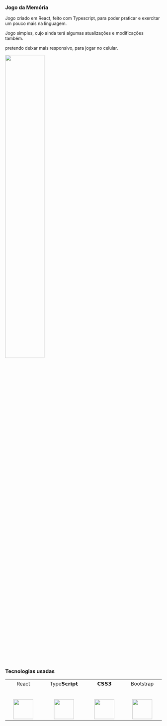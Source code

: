 ### Jogo da Memória

Jogo criado em React, feito com Typescript, para poder praticar e exercitar um pouco mais na linguagem.

Jogo simples, cujo ainda terá algumas atualizações e modificações também.

pretendo deixar mais responsivo, para jogar no celular.

<p align="left"><img width=50% src="https://hudsonkennedy.vercel.app/assets/img/memory.png"></p>

### Tecnologias usadas

<table>
  <tbody>
    <tr valign="top">
      <td width="10%" align="center">
        <span>React</span><br><br><br>
        <img height="64px" src="https://cdn.svgporn.com/logos/react.svg">
      </td>
      <td width="10%" align="center">
        <span>Type𝗦𝗰𝗿𝗶𝗽𝘁</span><br><br><br>
        <img height="64px" src="https://cdn.svgporn.com/logos/typescript.svg">
      </td>
      <td width="10%" align="center">
        <span>𝗖𝗦𝗦𝟯</span><br><br><br>
        <img height="64px" src="https://cdn.svgporn.com/logos/css-3.svg">
      </td>
      <td width="10%" align="center">
        <span>Bootstrap</span><br><br><br>
        <img height="64px" src="https://cdn.svgporn.com/logos/bootstrap.svg">
      </td>

  </tbody>
</table>
